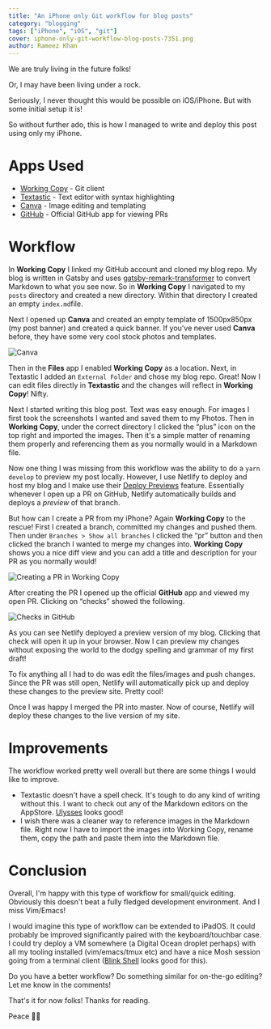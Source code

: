```yaml
---
title: "An iPhone only Git workflow for blog posts"
category: "blogging"
tags: ["iPhone", "iOS", "git"]
cover: iphone-only-git-workflow-blog-posts-7351.png
author: Rameez Khan
---
```


We are truly living in the future folks!

Or, I may have been living under a rock. 

Seriously, I never thought this would be possible on iOS/iPhone. But with some initial setup it is!

So without further ado, this is how I managed to write and deploy this post using only my iPhone. 

# Apps Used
- [Working Copy][1] - Git client
- [Textastic][2] - Text editor with syntax highlighting 
- [Canva][3] - Image editing and templating
- [GitHub][4] - Official GitHub app for viewing PRs

# Workflow

In **Working Copy** I linked my GitHub account and cloned my blog repo. My blog is written in Gatsby and uses [gatsby-remark-transformer][5] to convert Markdown to what you see now. So in **Working Copy** I navigated to my `posts` directory and created a new directory. Within that directory I created an empty `index.md`file. 

Next I opened up **Canva** and created an empty template of 1500px850px (my post banner) and created a quick banner. If you've never used **Canva** before, they have some very cool stock photos and templates. 

![Canva](canva-design.jpeg)

Then in the **Files** app I enabled **Working Copy** as a location. Next, in Textastic I added an `External Folder` and chose my blog repo. Great! Now I can edit files directly in **Textastic** and the changes will reflect in **Working Copy**! Nifty. 

Next I started writing this blog post. Text was easy enough. For images I first took the screenshots I wanted and saved them to my Photos. Then in **Working Copy**, under the correct directory I clicked the “plus” icon on the top right and imported the images. Then it's a simple matter of renaming them properly and referencing them as you normally would in a Markdown file. 

Now one thing I was missing from this workflow was the ability to do a `yarn develop` to preview my post locally. However, I use Netlify to deploy and host my blog and I make use their [Deploy Previews][6] feature. Essentially whenever I open up a PR on GitHub, Netlify automatically builds and deploys a _preview_ of that branch. 

But how can I create a PR from my iPhone? Again **Working Copy** to the rescue! First I created a branch, committed my changes and pushed them. Then under `Branches > Show all branches` I clicked the “pr” button and then clicked the branch I wanted to merge my changes into. **Working Copy** shows you a nice diff view and you can add a title and description for your PR as you normally would! 

![Creating a PR in Working Copy](working-copy-pr.jpeg)

After creating the PR I opened up the official **GitHub** app and viewed my open PR. Clicking on “checks” showed the following. 

![Checks in GitHub](github-checks.jpeg)

As you can see Netlify deployed a preview version of my blog. Clicking that check will open it up in your browser. Now I can preview my changes without exposing the world to the dodgy spelling and grammar of my first draft!

To fix anything all I had to do was edit the files/images and push changes. Since the PR was still open, Netlify will automatically pick up and deploy these changes to the preview site. Pretty cool!

Once I was happy I merged the PR into master. Now of course, Netlify will deploy these changes to the live version of my site. 

# Improvements

The workflow worked pretty well overall but there are some things I would like to improve. 

- Textastic doesn't have a spell check. It's tough to do any kind of writing without this. I want to check out any of the Markdown editors on the AppStore. [Ulysses][7] looks good!
- I wish there was a cleaner way to reference images in the Markdown file. Right now I have to import the images into Working Copy, rename them, copy the path and paste them into the Markdown file.

# Conclusion

Overall, I'm happy with this type of workflow for small/quick editing. Obviously this doesn't beat a fully fledged development environment. And I miss Vim/Emacs! 

I would imagine this type of workflow can be extended to iPadOS. It could probably be improved significantly paired with the keyboard/touchbar case. I could try deploy a VM somewhere (a Digital Ocean droplet perhaps) with all my tooling installed (vim/emacs/tmux etc) and have a nice Mosh session going from a terminal client ([Blink Shell][8] looks good for this).

Do you have a better workflow? Do something similar for on-the-go editing? Let me know in the comments!

That's it for now folks! Thanks for reading. 

Peace ✌🏽

[1]:	https://apps.apple.com/za/app/working-copy-git-client/id896694807
[2]:	https://apps.apple.com/za/app/textastic-code-editor-9/id1049254261
[3]:	https://apps.apple.com/za/app/canva-card-poster-logo-maker/id897446215
[4]:	https://apps.apple.com/za/app/github/id1477376905
[5]:	https://www.gatsbyjs.org/packages/gatsby-transformer-remark/
[6]:	https://docs.netlify.com/site-deploys/overview/#deploy-preview-controls
[7]:	https://apps.apple.com/za/app/ulysses/id1225571038
[8]:	https://apps.apple.com/za/app/blink-shell-mosh-ssh-client/id1156707581
